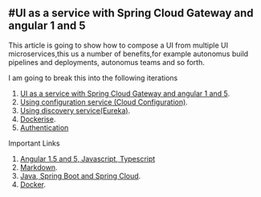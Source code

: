#UI as a service with Spring Cloud Gateway and angular 1 and 5
---
This article is going to show how to compose a UI from multiple UI microservices,this us a number of benefits,for example autonomus build pipelines and deployments, autonomus teams and so forth.

I am going to break this into the following iterations

1. [UI as a service with Spring Cloud Gateway and angular 1 and 5](#link1).
2. [Using configuration service (Cloud Configuration)](#link2).
3. [Using discovery service(Eureka)]((#link3)).
4. [Dockerise](#link4).
5. [Authentication](#link5)
 
Important Links
1. [Angular 1.5 and 5, Javascript, Typescript](https://link1.com)
2. [Markdown](https://link2.com).
3. [Java, Spring Boot and Spring Cloud](https://link3.com).
4. [Docker](https://link4.com).
